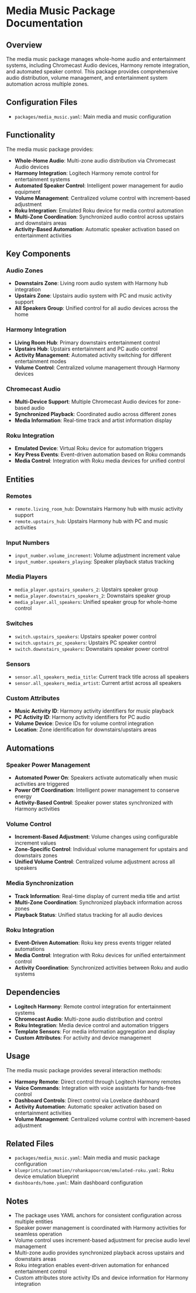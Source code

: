 # Media Music Package Documentation

## Overview
The media music package manages whole-home audio and entertainment systems, including Chromecast Audio devices, Harmony remote integration, and automated speaker control. This package provides comprehensive audio distribution, volume management, and entertainment system automation across multiple zones.

## Configuration Files
- `packages/media_music.yaml`: Main media and music configuration

## Functionality
The media music package provides:
- **Whole-Home Audio**: Multi-zone audio distribution via Chromecast Audio devices
- **Harmony Integration**: Logitech Harmony remote control for entertainment systems
- **Automated Speaker Control**: Intelligent power management for audio equipment
- **Volume Management**: Centralized volume control with increment-based adjustment
- **Roku Integration**: Emulated Roku device for media control automation
- **Multi-Zone Coordination**: Synchronized audio control across upstairs and downstairs areas
- **Activity-Based Automation**: Automatic speaker activation based on entertainment activities

## Key Components

### Audio Zones
- **Downstairs Zone**: Living room audio system with Harmony hub integration
- **Upstairs Zone**: Upstairs audio system with PC and music activity support
- **All Speakers Group**: Unified control for all audio devices across the home

### Harmony Integration
- **Living Room Hub**: Primary downstairs entertainment control
- **Upstairs Hub**: Upstairs entertainment and PC audio control
- **Activity Management**: Automated activity switching for different entertainment modes
- **Volume Control**: Centralized volume management through Harmony devices

### Chromecast Audio
- **Multi-Device Support**: Multiple Chromecast Audio devices for zone-based audio
- **Synchronized Playback**: Coordinated audio across different zones
- **Media Information**: Real-time track and artist information display

### Roku Integration
- **Emulated Device**: Virtual Roku device for automation triggers
- **Key Press Events**: Event-driven automation based on Roku commands
- **Media Control**: Integration with Roku media devices for unified control

## Entities

### Remotes
- `remote.living_room_hub`: Downstairs Harmony hub with music activity support
- `remote.upstairs_hub`: Upstairs Harmony hub with PC and music activities

### Input Numbers
- `input_number.volume_increment`: Volume adjustment increment value
- `input_number.speakers_playing`: Speaker playback status tracking

### Media Players
- `media_player.upstairs_speakers_2`: Upstairs speaker group
- `media_player.downstairs_speakers_2`: Downstairs speaker group
- `media_player.all_speakers`: Unified speaker group for whole-home control

### Switches
- `switch.upstairs_speakers`: Upstairs speaker power control
- `switch.upstairs_pc_speakers`: Upstairs PC speaker control
- `switch.downstairs_speakers`: Downstairs speaker power control

### Sensors
- `sensor.all_speakers_media_title`: Current track title across all speakers
- `sensor.all_speakers_media_artist`: Current artist across all speakers

### Custom Attributes
- **Music Activity ID**: Harmony activity identifiers for music playback
- **PC Activity ID**: Harmony activity identifiers for PC audio
- **Volume Device**: Device IDs for volume control integration
- **Location**: Zone identification for downstairs/upstairs areas

## Automations

### Speaker Power Management
- **Automated Power On**: Speakers activate automatically when music activities are triggered
- **Power Off Coordination**: Intelligent power management to conserve energy
- **Activity-Based Control**: Speaker power states synchronized with Harmony activities

### Volume Control
- **Increment-Based Adjustment**: Volume changes using configurable increment values
- **Zone-Specific Control**: Individual volume management for upstairs and downstairs zones
- **Unified Volume Control**: Centralized volume adjustment across all speakers

### Media Synchronization
- **Track Information**: Real-time display of current media title and artist
- **Multi-Zone Coordination**: Synchronized playback information across zones
- **Playback Status**: Unified status tracking for all audio devices

### Roku Integration
- **Event-Driven Automation**: Roku key press events trigger related automations
- **Media Control**: Integration with Roku devices for unified entertainment control
- **Activity Coordination**: Synchronized activities between Roku and audio systems

## Dependencies
- **Logitech Harmony**: Remote control integration for entertainment systems
- **Chromecast Audio**: Multi-zone audio distribution and control
- **Roku Integration**: Media device control and automation triggers
- **Template Sensors**: For media information aggregation and display
- **Custom Attributes**: For activity and device management

## Usage
The media music package provides several interaction methods:
- **Harmony Remote**: Direct control through Logitech Harmony remotes
- **Voice Commands**: Integration with voice assistants for hands-free control
- **Dashboard Controls**: Direct control via Lovelace dashboard
- **Activity Automation**: Automatic speaker activation based on entertainment activities
- **Volume Management**: Centralized volume control with increment-based adjustment

## Related Files
- `packages/media_music.yaml`: Main media and music package configuration
- `blueprints/automation/rohankapoorcom/emulated-roku.yaml`: Roku device emulation blueprint
- `dashboards/home.yaml`: Main dashboard configuration

## Notes
- The package uses YAML anchors for consistent configuration across multiple entities
- Speaker power management is coordinated with Harmony activities for seamless operation
- Volume control uses increment-based adjustment for precise audio level management
- Multi-zone audio provides synchronized playback across upstairs and downstairs areas
- Roku integration enables event-driven automation for enhanced entertainment control
- Custom attributes store activity IDs and device information for Harmony integration
